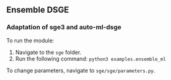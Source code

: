 ## Ensemble DSGE

### Adaptation of sge3 and auto-ml-dsge

To run the module:

1. Navigate to the `sge` folder.
2. Run the following command: `python3 examples.ensemble_ml`

To change parameters, navigate to `sge/sge/parameters.py`.
